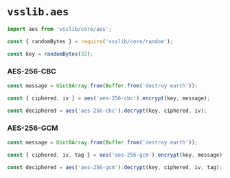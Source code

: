 # `vsslib.aes`

```js
import aes from 'vsslib/core/aes';
```

```js
const { randomBytes } = require('vsslib/core/random');

const key = randomBytes(32);
```

### AES-256-CBC

```js
const message = Uint8Array.from(Buffer.from('destroy earth'));

const { ciphered, iv } = aes('aes-256-cbc').encrypt(key, message);
```

```js
const deciphered = aes('aes-256-cbc').decrypt(key, ciphered, iv);
```

### AES-256-GCM

```js
const message = Uint8Array.from(Buffer.from('destroy earth'));

const { ciphered, iv, tag } = aes('aes-256-gcm').encrypt(key, message);
```

```js
const deciphered = aes('aes-256-gcm').decrypt(key, ciphered, iv, tag);
```
